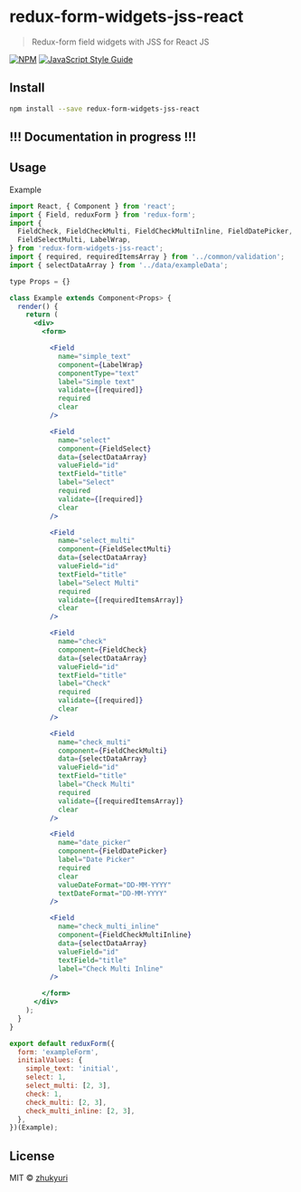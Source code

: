# redux-form-widgets-jss-react

> Redux-form field widgets with JSS for React JS

[![NPM](https://img.shields.io/npm/v/redux-form-widgets-jss-react.svg)](https://www.npmjs.com/package/redux-form-widgets-jss-react) [![JavaScript Style Guide](https://img.shields.io/badge/code_style-standard-brightgreen.svg)](https://standardjs.com)

## Install

```bash
npm install --save redux-form-widgets-jss-react
```
## !!! Documentation in progress !!!

## Usage

Example
```jsx
import React, { Component } from 'react';
import { Field, reduxForm } from 'redux-form';
import {
  FieldCheck, FieldCheckMulti, FieldCheckMultiInline, FieldDatePicker, FieldSelect,
  FieldSelectMulti, LabelWrap,
} from 'redux-form-widgets-jss-react';
import { required, requiredItemsArray } from '../common/validation';
import { selectDataArray } from '../data/exampleData';

type Props = {}

class Example extends Component<Props> {
  render() {
    return (
      <div>
        <form>

          <Field
            name="simple_text"
            component={LabelWrap}
            componentType="text"
            label="Simple text"
            validate={[required]}
            required
            clear
          />

          <Field
            name="select"
            component={FieldSelect}
            data={selectDataArray}
            valueField="id"
            textField="title"
            label="Select"
            required
            validate={[required]}
            clear
          />

          <Field
            name="select_multi"
            component={FieldSelectMulti}
            data={selectDataArray}
            valueField="id"
            textField="title"
            label="Select Multi"
            required
            validate={[requiredItemsArray]}
            clear
          />

          <Field
            name="check"
            component={FieldCheck}
            data={selectDataArray}
            valueField="id"
            textField="title"
            label="Check"
            required
            validate={[required]}
            clear
          />

          <Field
            name="check_multi"
            component={FieldCheckMulti}
            data={selectDataArray}
            valueField="id"
            textField="title"
            label="Check Multi"
            required
            validate={[requiredItemsArray]}
            clear
          />

          <Field
            name="date_picker"
            component={FieldDatePicker}
            label="Date Picker"
            required
            clear
            valueDateFormat="DD-MM-YYYY"
            textDateFormat="DD-MM-YYYY"
          />

          <Field
            name="check_multi_inline"
            component={FieldCheckMultiInline}
            data={selectDataArray}
            valueField="id"
            textField="title"
            label="Check Multi Inline"
          />

        </form>
      </div>
    );
  }
}

export default reduxForm({
  form: 'exampleForm',
  initialValues: {
    simple_text: 'initial',
    select: 1,
    select_multi: [2, 3],
    check: 1,
    check_multi: [2, 3],
    check_multi_inline: [2, 3],
  },
})(Example);
```

## License

MIT © [zhukyuri](https://github.com/zhukyuri)
